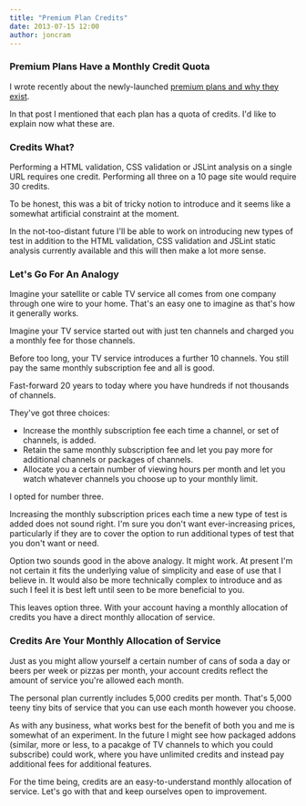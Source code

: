 ```yaml
---
title: "Premium Plan Credits"
date: 2013-07-15 12:00
author: joncram
---
```


### Premium Plans Have a Monthly Credit Quota

I wrote recently about the newly-launched [premium plans and why they exist](premium-plans-launched-and-why-they-exist/).

In that post I mentioned that each plan has a quota of credits.
I'd like to explain now what these are.

### Credits What?

Performing a HTML validation, CSS validation or JSLint analysis on a
single URL requires one credit.
Performing all three on a 10 page site would require 30 credits.

To be honest, this was a bit of tricky notion to introduce and
it seems like a somewhat artificial constraint at the moment.

In the not-too-distant future I'll be able to work on introducing new
types of test in addition to the HTML validation, CSS validation and
JSLint static analysis currently available and this will then make
a lot more sense.

### Let's Go For An Analogy

Imagine your satellite or cable TV service all comes from one company
through one wire to your home. That's an easy one to imagine as that's
how it generally works.

Imagine your TV service started out with just ten channels and charged
you a monthly fee for those channels.

Before too long, your TV service introduces a further 10 channels. You
still pay the same monthly subscription fee and all is good.

Fast-forward 20 years to today where you have hundreds if not thousands
of channels.

They've got three choices:

- Increase the monthly subscription fee each time a channel, or set
of channels, is added.
- Retain the same monthly subscription fee and let you pay
more for additional channels or packages of channels.
- Allocate you a certain number of viewing hours per month and
let you watch whatever channels you choose up to your monthly limit.

I opted for number three.

Increasing the monthly subscription prices each time a new type of test is
added does not sound right. I'm sure you don't want ever-increasing
prices, particularly if they are to cover the option to run additional
types of test that you don't want or need.

Option two sounds good in the above analogy. It might work. At present
I'm not certain it fits the underlying value of simplicity and ease of use
that I believe in. It would also be more technically complex to introduce
and as such I feel it is best left until seen to be more beneficial to you.

This leaves option three. With your account having a monthly allocation
of credits you have a direct monthly allocation of service.

### Credits Are Your Monthly Allocation of Service

Just as you might allow yourself a certain number of cans of soda a day
or beers per week or pizzas per month, your account credits reflect
the amount of service you're allowed each month.

The personal plan currently includes 5,000 credits per month. That's 5,000
teeny tiny bits of service that you can use each month however you choose.

As with any business, what works best for the benefit of both you and me
is somewhat of an experiment. In the future I might see how packaged addons
(similar, more or less, to a pacakge of TV channels to which you could
subscribe)
could work, where you have unlimited credits and instead pay additional fees
for additional features.

For the time being, credits are an easy-to-understand monthly allocation
of service. Let's go with that and keep ourselves open to improvement.
